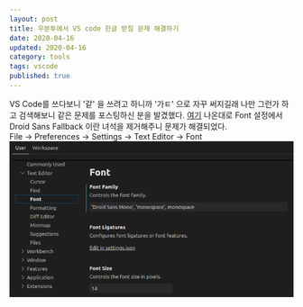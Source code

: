 ```yaml
---
layout: post
title: 우분투에서 VS code 한글 받침 문제 해결하기
date: 2020-04-16
updated: 2020-04-16
category: tools
tags: vscode
published: true
---
```


VS Code를 쓰다보니 '같' 을 쓰려고 하니까 '가ㅌ' 으로 자꾸 써지길래 나만 그런가 하고 검색해보니 같은 문제를 포스팅하신 분을 발겼했다.
[여기](https://m.blog.naver.com/PostView.nhn?blogId=doogle&logNo=220889604173&proxyReferer=https:%2F%2Fwww.google.com%2F)
나온대로 Font 설정에서 Droid Sans Fallback 이란 녀석을 제거해주니 문제가 해결되었다.   
File -> Preferences -> Settings -> Text Editor -> Font   
![설정내용](/assets/img/vscode_font_setting.png)